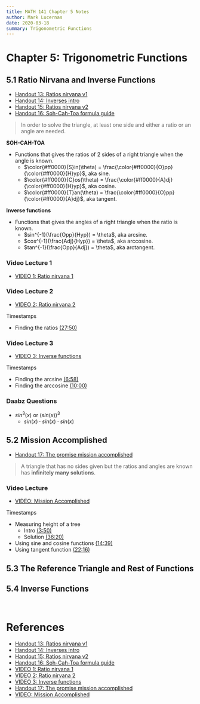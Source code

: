 ```yaml
---
title: MATH 141 Chapter 5 Notes
author: Mark Lucernas
date: 2020-03-18
summary: Trigonometric Functions
---
```



# Chapter 5: Trigonometric Functions

## 5.1 Ratio Nirvana and Inverse Functions

  - [Handout 13: Ratios nirvana v1](file:../../../../files/spring-2020/MATH-141/ch-5/m-5_Handout-13.pdf)
  - [Handout 14: Inverses intro](file:../../../../files/spring-2020/MATH-141/ch-5/m-5_Handout-14.pdf)
  - [Handout 15: Ratios nirvana v2](file:../../../../files/spring-2020/MATH-141/ch-5/m-5_Handout-15.pdf)
  - [Handout 16: Soh-Cah-Toa formula guide](file:../../../../files/spring-2020/MATH-141/ch-5/m-5_Handout-16.pdf)

> In order to solve the triangle, at least one side and either a ratio or an
> angle are needed.

<a name="soh-cah-toa">**SOH-CAH-TOA**</a>

  - Functions that gives the ratios of 2 sides of a right triangle when the
    angle is known.
    * $\color{#ff0000}{S}in(\theta) =
      \frac{\color{#ff0000}{O}pp}{\color{#ff0000}{H}yp}$, aka sine.
    * $\color{#ff0000}{C}os(\theta) =
      \frac{\color{#ff0000}{A}dj}{\color{#ff0000}{H}yp}$, aka cosine.
    * $\color{#ff0000}{T}an(\theta) =
      \frac{\color{#ff0000}{O}pp}{\color{#ff0000}{A}dj}$, aka tangent.

<a name="inverse-functions">**Inverse functions**</a>

  - Functions that gives the angles of a right triangle when the ratio is known.
    * $sin^{-1}(\frac{Opp}{Hyp}) = \theta$,  aka arcsine.
    * $cos^{-1}(\frac{Adj}{Hyp}) = \theta$,  aka arccosine.
    * $tan^{-1}(\frac{Opp}{Adj}) = \theta$,  aka arctangent.

### Video Lecture 1

  - [VIDEO 1: Ratio nirvana 1](https://www.youtube.com/watch?v=mh1nzhymVbc)

### Video Lecture 2

  - [VIDEO 2: Ratio nirvana 2](https://www.youtube.com/watch?v=ltT78ePg9pw)

Timestamps

  - Finding the ratios [(27:50)](https://www.youtube.com/watch?v=ltT78ePg9pw&t=1670)

### Video Lecture 3

  - [VIDEO 3: Inverse functions](https://www.youtube.com/watch?v=mKhTE82mECI)

Timestamps

  - Finding the arcsine [(6:58)](https://www.youtube.com/watch?v=mKhTE82mECI&t=418)
  - Finding the arccosine [(10:00)](https://www.youtube.com/watch?v=mKhTE82mECI&t=600)

### Daabz Questions

  - $sin^{3}(x)$ or $(sin(x))^{3}$
    * $sin(x) \cdot sin(x) \cdot sin(x)$

## 5.2 Mission Accomplished

  - [Handout 17: The promise mission accomplished](file:../../../../files/spring-2020/MATH-141/ch-5/m-5_Handout-17.pdf)

> A triangle that has no sides given but the ratios and angles are known has
> **infinitely many solutions**.

### Video Lecture

  - [VIDEO: Mission Accomplished](https://www.youtube.com/watch?v=nSNTkZ52gl8)

Timestamps

  - Measuring height of a tree
    * Intro [(3:50)](https://www.youtube.com/watch?v=nSNTkZ52gl8&t=230)
    * Solution [(36:20)](https://www.youtube.com/watch?v=nSNTkZ52gl8&t=2180)
  - Using sine and cosine functions [(14:39)](https://www.youtube.com/watch?v=nSNTkZ52gl8&t=879)
  - Using tangent function [(22:16)](https://www.youtube.com/watch?v=nSNTkZ52gl8&t=1336)


## 5.3 The Reference Triangle and Rest of Functions


## 5.4 Inverse Functions


<br>

# References

  - [Handout 13: Ratios nirvana v1](file:../../../../files/spring-2020/MATH-141/ch-5/m-5_Handout-13.pdf)
  - [Handout 14: Inverses intro](file:../../../../files/spring-2020/MATH-141/ch-5/m-5_Handout-14.pdf)
  - [Handout 15: Ratios nirvana v2](file:../../../../files/spring-2020/MATH-141/ch-5/m-5_Handout-15.pdf)
  - [Handout 16: Soh-Cah-Toa formula guide](file:../../../../files/spring-2020/MATH-141/ch-5/m-5_Handout-16.pdf)
  - [VIDEO 1: Ratio nirvana 1](https://www.youtube.com/watch?v=mh1nzhymVbc)
  - [VIDEO 2: Ratio nirvana 2](https://www.youtube.com/watch?v=ltT78ePg9pw)
  - [VIDEO 3: Inverse functions](https://www.youtube.com/watch?v=mKhTE82mECI)
  - [Handout 17: The promise mission accomplished](file:../../../../files/spring-2020/MATH-141/ch-5/m-5_Handout-17.pdf)
  - [VIDEO: Mission Accomplished](https://www.youtube.com/watch?v=nSNTkZ52gl8)

